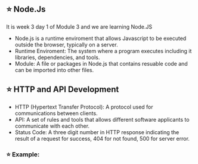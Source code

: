 ## ⭐ Node.Js

It is week 3 day 1 of Module 3 and we are learning Node.JS
- Node.js is a runtime enviroment that allows Javascript to
 be executed outside the browser, typically on a server.
 - Runtime Enviroment: The system where a program executes including it libraries, 
 dependencies, and tools.
 - Module: A file or packages in Node.js that contains resuable code and can be
 imported into other files. 

## ⭐ HTTP and API Development
- HTTP (Hypertext Transfer Protocol): A protocol used for communications between clients. 
- API: A set of rules and tools that allows different software applicants to 
communicate with each other. 
- Status Code: A three digit number in HTTP response indicating the result of a request for
success, 404 for not found, 500 for server error. 

### ⭐ Example:


